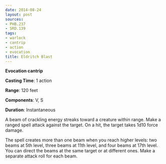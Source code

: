 ```yaml
---
date: 2014-08-24
layout: post
sources:
- PHB.237
- SRD.139
tags:
- warlock
- cantrip
- action
- evocation
title: Eldritch Blast
---
```


**Evocation cantrip**

**Casting Time**: 1 action

**Range**: 120 feet

**Components**: V, S

**Duration**: Instantaneous

A beam of crackling energy streaks toward a creature within range. Make a ranged spell attack against the target. On a hit, the target takes 1d10 force damage.

The spell creates more than one beam when you reach higher levels: two beams at 5th level, three beams at 11th level, and four beams at 17th level. You can direct the beams at the same target or at different ones. Make a separate attack roll for each beam.
